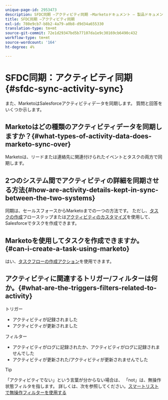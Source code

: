 ```yaml
---
unique-page-id: 2953473
description: SFDC同期 —アクティビティ同期 —Marketoドキュメント — 製品ドキュメント
title: SFDC同期 —アクティビティ同期
exl-id: 780e9cb7-b8b2-4a79-a0b8-d9d34a655330
translation-type: tm+mt
source-git-commit: 72e1d29347bd5b77107da1e9c30169cb6490c432
workflow-type: tm+mt
source-wordcount: '164'
ht-degree: 4%

---
```


# SFDC同期：アクティビティ同期{#sfdc-sync-activity-sync}

また、MarketoはSalesforceアクティビティデータを同期します。 質問と回答をいくつか示します。

## Marketoはどの種類のアクティビティデータを同期しますか？{#what-types-of-activity-data-does-marketo-sync-over}

Marketoは、リードまたは連絡先に関連付けられたイベントとタスクの両方で同期します。

## 2つのシステム間でアクティビティの詳細を同期させる方法{#how-are-activity-details-kept-in-sync-between-the-two-systems}

同期は、セールスフォースからMarketoまでの一つの方法です。 ただし、[タスクの作成](/help/marketo/product-docs/core-marketo-concepts/smart-campaigns/salesforce-flow-actions/create-task.md)フローステップまたは[アクティビティのカスタマイズ](/help/marketo/product-docs/crm-sync/salesforce-sync/setup/optional-steps/customize-activities-sync.md)を使用して、Salesforceでタスクを作成できます。

## Marketoを使用してタスクを作成できますか。{#can-i-create-a-task-using-marketo}

はい、[タスクフローの作成アクション](/help/marketo/product-docs/core-marketo-concepts/smart-campaigns/salesforce-flow-actions/create-task.md)を使用できます。

## アクティビティに関連するトリガー/フィルターは何か。{#what-are-the-triggers-filters-related-to-activity}

トリガー

* アクティビティが記録されました
* アクティビティが更新されました

フィルター

* アクティビティがログに記録されたか、アクティビティがログに記録されませんでした
* アクティビティが更新された/アクティビティが更新されませんでした

>[!TIP]
>
>「アクティビティでない」という言葉が分からない場合は、 「not」は、無操作状態フィルタを指します。 詳しくは、次を参照してください。[スマートリストで無操作フィルターを使用する](/help/marketo/product-docs/core-marketo-concepts/smart-lists-and-static-lists/using-smart-lists/use-inactivity-filters-in-a-smart-list.md)
